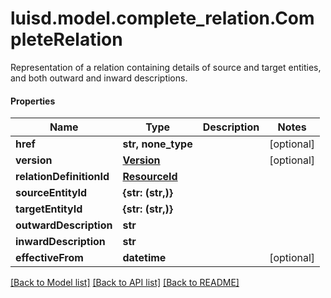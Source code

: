 # luisd.model.complete_relation.CompleteRelation

Representation of a relation containing details of source and target entities, and both outward and inward descriptions.

#### Properties
Name | Type | Description | Notes
------------ | ------------- | ------------- | -------------
**href** | **str, none_type** |  | [optional] 
**version** | [**Version**](Version.md) |  | [optional] 
**relationDefinitionId** | [**ResourceId**](ResourceId.md) |  | 
**sourceEntityId** | **{str: (str,)}** |  | 
**targetEntityId** | **{str: (str,)}** |  | 
**outwardDescription** | **str** |  | 
**inwardDescription** | **str** |  | 
**effectiveFrom** | **datetime** |  | [optional] 

[[Back to Model list]](../../README.md#documentation-for-models) [[Back to API list]](../../README.md#documentation-for-api-endpoints) [[Back to README]](../../README.md)


